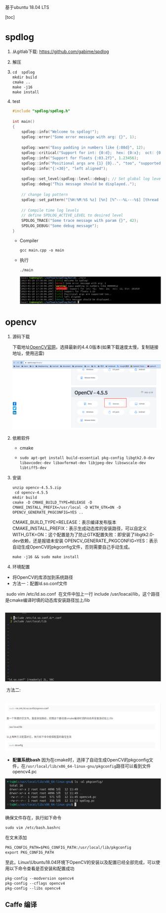 基于ubuntu 18.04 LTS



[toc]

# spdlog

1. 从gitlab下载: https://github.com/gabime/spdlog

2. 解压

3. ```shell
   cd  spdlog
   mkdir build
   cmake ..
   make -j16
   make install
   ```

4. test

   ```c++
   #include "spdlog/spdlog.h"
   
   int main() 
   {
       spdlog::info("Welcome to spdlog!");
       spdlog::error("Some error message with arg: {}", 1);
       
       spdlog::warn("Easy padding in numbers like {:08d}", 12);
       spdlog::critical("Support for int: {0:d};  hex: {0:x};  oct: {0:o}; bin: {0:b}", 42);
       spdlog::info("Support for floats {:03.2f}", 1.23456);
       spdlog::info("Positional args are {1} {0}..", "too", "supported");
       spdlog::info("{:<30}", "left aligned");
       
       spdlog::set_level(spdlog::level::debug); // Set global log level to debug
       spdlog::debug("This message should be displayed..");    
       
       // change log pattern
       spdlog::set_pattern("[%H:%M:%S %z] [%n] [%^---%L---%$] [thread %t] %v");
       
       // Compile time log levels
       // define SPDLOG_ACTIVE_LEVEL to desired level
       SPDLOG_TRACE("Some trace message with param {}", 42);
       SPDLOG_DEBUG("Some debug message");
   }
   ```

   - Compiler 

     ```
     gcc main.cpp -o main
     ```

   - 执行

     ```shell
     ./main
     ```

     ![image-20230510174629358](images/image-20230510174629358.png)

# opencv 

1. 源码下载

   下载地址[OpenCV官网](https://links.jianshu.com/go?to=https%3A%2F%2Fopencv.org%2Freleases%2F)，选择最新的4.4.0版本(如果下载速度太慢，复制链接地址，使用迅雷)

   ![image-20230512120121072](images/image-20230512120121072.png)

2. 依赖软件

     - cmake

     - ```shell
       sudo apt-get install build-essential pkg-config libgtk2.0-dev libavcodec-dev libavformat-dev libjpeg-dev libswscale-dev libtiff5-dev
       ```

3. 安装

     ```shell
     unzip opencv-4.5.5.zip
      cd opencv-4.5.5
     mkdir build
     cmake -D CMAKE_BUILD_TYPE=RELEASE -D CMAKE_INSTALL_PREFIX=/usr/local -D WITH_GTK=ON -D OPENCV_GENERATE_PKGCONFIG=YES ..
     ```

     CMAKE_BUILD_TYPE=RELEASE：表示编译发布版本
     CMAKE_INSTALL_PREFIX：表示生成动态库的安装路径，可以自定义
     WITH_GTK=ON：这个配置是为了防止GTK配置失败：即安装了libgtk2.0-dev依赖，还是报错未安装
     OPENCV_GENERATE_PKGCONFIG=YES：表示自动生成OpenCV的pkgconfig文件，否则需要自己手动生成。

     ```shell
     make -j16 && sudo make install
     ```

4. 环境配置
- 将OpenCV的库添加到系统路径
- 方法一：配置ld.so.conf文件

​				sudo vim /etc/ld.so.conf
​				在文件中加上一行 include /usr/loacal/lib，这个路径是cmake编译时填的动态库安装路径加上/lib

​				![image-20230512120759495](images/image-20230512120759495.png)

​    方法二: 

​		![image-20230512120904442](images/image-20230512120904442.png)



-  **配置系统bash**
  因为在cmake时，选择了自动生成OpenCV的pkgconfig文件，在`/usr/local/lib/x86_64-linux-gnu/pkgconfig`路径可以看到文件opencv4.pc

  ![image-20230512121159193](images/image-20230512121159193.png)

  确保文件存在，执行如下命令

  ```shell
  sudo vim /etc/bash.bashrc
  ```

  在文末添加

  ```shell
  PKG_CONFIG_PATH=$PKG_CONFIG_PATH:/usr/local/lib/pkgconfig
  export PKG_CONFIG_PATH
  ```

至此，Linux\Ubuntu18.04环境下OpenCV的安装以及配置已经全部完成，可以使用以下命令查看是否安装和配置成功

```shell
pkg-config --modversion opencv4
pkg-config --cflags opencv4
pkg-config --libs opencv4
```

## Caffe 编译



